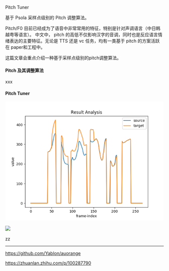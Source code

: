 
Pitch Tuner

基于 Psola 采样点级别的 Pitch 调整算法。

Pitch/F0 目前已经成为了语音中非常常用的特征，特别是针对声调语言（中日韩越粤等语言）。
中文中， pitch 的高低不仅影响汉字的音调，同时也是反应语言情绪表达的主要特征。无论是 TTS 
还是 vc 任务，均有一类基于 pitch 的方案活跃在 paper和工程中。

这篇文章会重点介绍一种基于采样点级别的pitch调整算法。

#### Pitch 及其调整算法
xxx

#### Pitch Tuner 

![](../images/posts/test_pitch_by_point.png)

![](../images/posts/windows/a.png)

zz

- - - 

https://github.com/Yablon/auorange

https://zhuanlan.zhihu.com/p/100287790